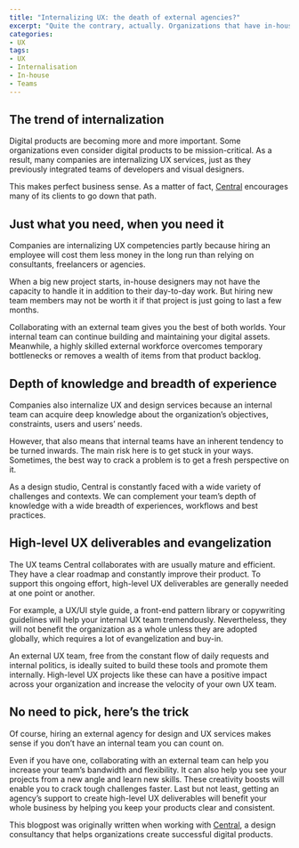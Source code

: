 ```yaml
---
title: "Internalizing UX: the death of external agencies?"
excerpt: "Quite the contrary, actually. Organizations that have in-house UX designers are often the ones who benefit the most from working with an agency. Here’s why."
categories:
- UX
tags:
- UX
- Internalisation
- In-house
- Teams
---
```


## The trend of internalization

Digital products are becoming more and more important. Some organizations even consider digital products to be mission-critical. As a result, many companies are internalizing UX services, just as they previously integrated teams of developers and visual designers.

This makes perfect business sense. As a matter of fact, [Central](https://central.team) encourages many of its clients to go down that path.

## Just what you need, when you need it

Companies are internalizing UX competencies partly because hiring an employee will cost them less money in the long run than relying on consultants, freelancers or agencies.

When a big new project starts, in-house designers may not have the capacity to handle it in addition to their day-to-day work. But hiring new team members may not be worth it if that project is just going to last a few months.

Collaborating with an external team gives you the best of both worlds. Your internal team can continue building and maintaining your digital assets. Meanwhile, a highly skilled external workforce overcomes temporary bottlenecks or removes a wealth of items from that product backlog.

## Depth of knowledge and breadth of experience

Companies also internalize UX and design services because an internal team can acquire deep knowledge about the organization’s objectives, constraints, users and users’ needs.

However, that also means that internal teams have an inherent tendency to be turned inwards. The main risk here is to get stuck in your ways. Sometimes, the best way to crack a problem is to get a fresh perspective on it.

As a design studio, Central is constantly faced with a wide variety of challenges and contexts. We can complement your team’s depth of knowledge with a wide breadth of experiences, workflows and best practices.

## High-level UX deliverables and evangelization

The UX teams Central collaborates with are usually mature and efficient. They have a clear roadmap and constantly improve their product. To support this ongoing effort, high-level UX deliverables are generally needed at one point or another.

For example, a UX/UI style guide, a front-end pattern library or copywriting guidelines will help your internal UX team tremendously. Nevertheless, they will not benefit the organization as a whole unless they are adopted globally, which requires a lot of evangelization and buy-in.

An external UX team, free from the constant flow of daily requests and internal politics, is ideally suited to build these tools and promote them internally. High-level UX projects like these can have a positive impact across your organization and increase the velocity of your own UX team.

## No need to pick, here’s the trick

Of course, hiring an external agency for design and UX services makes sense if you don’t have an internal team you can count on.

Even if you have one, collaborating with an external team can help you increase your team’s bandwidth and flexibility. It can also help you see your projects from a new angle and learn new skills. These creativity boosts will enable you to crack tough challenges faster. Last but not least, getting an agency’s support to create high-level UX deliverables will benefit your whole business by helping you keep your products clear and consistent.

This blogpost was originally written when working with [Central](https://central.team), a design consultancy that helps organizations create successful digital products.
